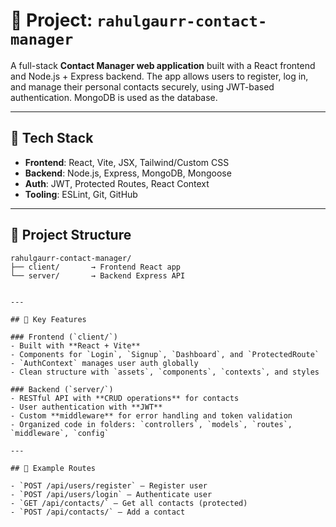 # 📁 Project: `rahulgaurr-contact-manager`

A full-stack **Contact Manager web application** built with a React frontend and Node.js + Express backend. The app allows users to register, log in, and manage their personal contacts securely, using JWT-based authentication. MongoDB is used as the database.

---

## 🔧 Tech Stack

- **Frontend**: React, Vite, JSX, Tailwind/Custom CSS  
- **Backend**: Node.js, Express, MongoDB, Mongoose  
- **Auth**: JWT, Protected Routes, React Context  
- **Tooling**: ESLint, Git, GitHub

---

## 📂 Project Structure

```plaintext
rahulgaurr-contact-manager/
├── client/       → Frontend React app
└── server/       → Backend Express API


---

## 🧩 Key Features

### Frontend (`client/`)
- Built with **React + Vite**
- Components for `Login`, `Signup`, `Dashboard`, and `ProtectedRoute`
- `AuthContext` manages user auth globally
- Clean structure with `assets`, `components`, `contexts`, and styles

### Backend (`server/`)
- RESTful API with **CRUD operations** for contacts
- User authentication with **JWT**
- Custom **middleware** for error handling and token validation
- Organized code in folders: `controllers`, `models`, `routes`, `middleware`, `config`

---

## 📌 Example Routes

- `POST /api/users/register` – Register user  
- `POST /api/users/login` – Authenticate user  
- `GET /api/contacts/` – Get all contacts (protected)  
- `POST /api/contacts/` – Add a contact  


